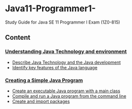 ﻿
# Java11-Programmer1-

Study Guide for Java SE 11 Programmer I Exam (1Z0-815)

## Content

### [Understanding Java Technology and environment](pages/Understanding_Java.md)

- [Describe Java Technology and the Java development](pages/Understanding_Java.md#describe-java-technology-and-the-java-development)
- [Identify key features of the Java language](pages/Understanding_Java.md#identify-key-features-of-the-java-language)

### [Creating a Simple Java Program](pages/Simple_Java_Program.md)

- [Create an executable Java program with a main class](pages/Simple_Java_Program.md#topic1)
- [Compile and run a Java program from the command line](pages/Simple_Java_Program.md#topic2)
- [Create and import packages](pages/Simple_Java_Program.md#topic3)
